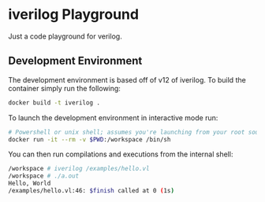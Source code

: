 # iverilog Playground

Just a code playground for verilog.

## Development Environment

The development environment is based off of v12 of iverilog. To build the
container simply run the following:

```bash
docker build -t iverilog .
```

To launch the development environment in interactive mode run:

```bash
# Powershell or unix shell; assumes you're launching from your root source directory
docker run -it --rm -v $PWD:/workspace /bin/sh
```

You can then run compilations and executions from the internal shell:

```bash
/workspace # iverilog /examples/hello.vl
/workspace # ./a.out
Hello, World
/examples/hello.vl:46: $finish called at 0 (1s)
```

